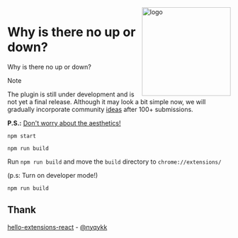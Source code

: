 <img alt="logo" style="float: right;right: 0px" src="https://github.com/iepn/why-up-down/assets/57232813/631c235e-6ea8-4b5e-8724-6d236f57f80d" width="200" div align=right>
<p></p>

# Why is there no up or down?
Why is there no up or down?

> [!NOTE] 
> The plugin is still under development and is not yet a final release.
> Although it may look a bit simple now, we will gradually incorporate community [ideas](https://github.com/iepn/why-up-down/issues/2) after 100+ submissions.
>
> **P.S.:** [Don't worry about the aesthetics!](https://www.behance.net/rhymeq)

```
npm start

npm run build
```

Run `npm run build` and move the `build` directory to `chrome://extensions/`

(p.s: Turn on developer mode!)

`npm run build` 

## Thank
[hello-extensions-react](https://github.com/nyqykk/hello-extensions-react) - [@nyqykk](https://github.com/nyqykk)